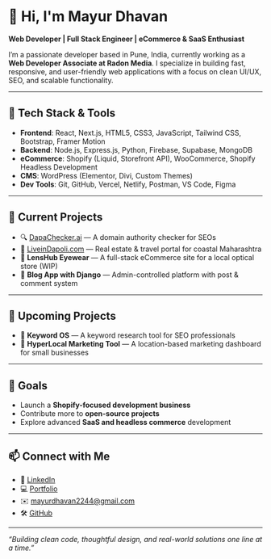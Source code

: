 # 👋 Hi, I'm Mayur Dhavan

**Web Developer | Full Stack Engineer | eCommerce & SaaS Enthusiast**

I’m a passionate developer based in Pune, India, currently working as a **Web Developer Associate at Radon Media**. I specialize in building fast, responsive, and user-friendly web applications with a focus on clean UI/UX, SEO, and scalable functionality.

---

## 🧠 Tech Stack & Tools

- **Frontend**: React, Next.js, HTML5, CSS3, JavaScript, Tailwind CSS, Bootstrap, Framer Motion
- **Backend**: Node.js, Express.js, Python, Firebase, Supabase, MongoDB
- **eCommerce**: Shopify (Liquid, Storefront API), WooCommerce, Shopify Headless Development
- **CMS**: WordPress (Elementor, Divi, Custom Themes)
- **Dev Tools**: Git, GitHub, Vercel, Netlify, Postman, VS Code, Figma

---

## 🚀 Current Projects

- 🔍 [DapaChecker.ai](https://dapachecker.ai) — A domain authority checker for SEOs
- 🌊 [LiveinDapoli.com](https://liveindapoli.com) — Real estate & travel portal for coastal Maharashtra
- 🛒 **LensHub Eyewear** — A full-stack eCommerce site for a local optical store (WIP)
- 🧪 **Blog App with Django** — Admin-controlled platform with post & comment system

---

## 🧩 Upcoming Projects

- 🔑 **Keyword OS** — A keyword research tool for SEO professionals
- 📍 **HyperLocal Marketing Tool** — A location-based marketing dashboard for small businesses

---

## 🧭 Goals

- Launch a **Shopify-focused development business**
- Contribute more to **open-source projects**
- Explore advanced **SaaS and headless commerce** development

---

## 📫 Connect with Me

- 🔗 [LinkedIn](https://www.linkedin.com/in/mayur-dhavan-50902922b)  
- 💻 [Portfolio](https://mayur-dhavan.netlify.app/)  
- ✉️ mayurdhavan2244@gmail.com  
- 🛠️ [GitHub](https://github.com/mayur-dhavan)

---

_“Building clean code, thoughtful design, and real-world solutions one line at a time.”_


